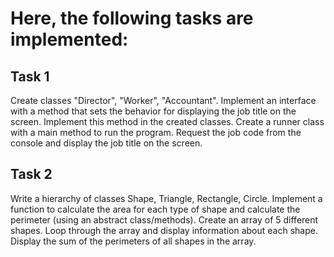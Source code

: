 # Here, the following tasks are implemented:
## Task 1

Create classes "Director", "Worker", "Accountant".
Implement an interface with a method that sets the behavior for displaying the job title on the screen.
Implement this method in the created classes.
Create a runner class with a main method to run the program.
Request the job code from the console and display the job title on the screen.
## Task 2

Write a hierarchy of classes Shape, Triangle, Rectangle, Circle.
Implement a function to calculate the area for each type of shape and calculate the perimeter (using an abstract class/methods).
Create an array of 5 different shapes.
Loop through the array and display information about each shape.
Display the sum of the perimeters of all shapes in the array.
